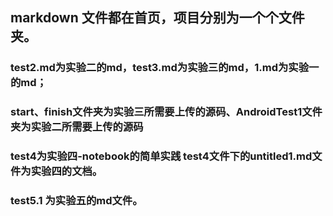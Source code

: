 ## markdown 文件都在首页，项目分别为一个个文件夹。

### test2.md为实验二的md，test3.md为实验三的md，1.md为实验一的md；
### start、finish文件夹为实验三所需要上传的源码、AndroidTest1文件夹为实验二所需要上传的源码

### test4为实验四-notebook的简单实践 test4文件下的untitled1.md文件为实验四的文档。

### test5.1 为实验五的md文件。
